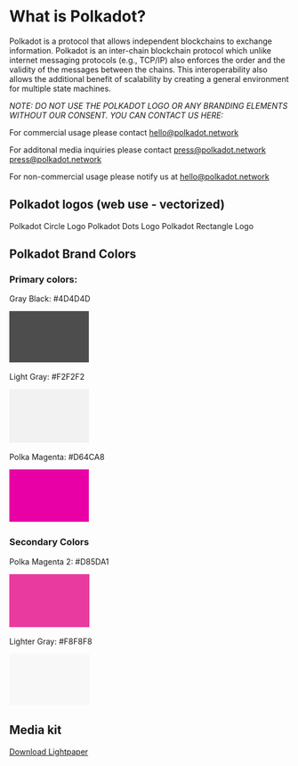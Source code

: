 # What is Polkadot? 

Polkadot is a protocol that allows independent blockchains to exchange information. Polkadot is an inter-chain blockchain protocol which unlike internet messaging protocols (e.g., TCP/IP) also enforces the order and the validity of the messages between the chains. This interoperability also allows the additional benefit of scalability by creating a general environment for multiple state machines.  

*NOTE: DO NOT USE THE POLKADOT LOGO OR ANY BRANDING ELEMENTS WITHOUT OUR CONSENT. YOU CAN CONTACT US HERE:*

For commercial usage please contact <a href="mailto:hello@polkadot.network ">hello@polkadot.network</a>

For additonal media inquiries please contact press@polkadot.network <a href="mailto:press@polkadot.network ">press@polkadot.network</a>

For non-commercial usage please notify us at <a href="mailto:hello@polkadot.network ">hello@polkadot.network</a>



## Polkadot logos (web use - vectorized) 

Polkadot Circle Logo
Polkadot Dots Logo 
Polkadot Rectangle Logo  


## Polkadot Brand Colors


### Primary colors: 

Gray Black: #4D4D4D

![Gray Black](https://github.com/mariapaulaweb3/Polkadot_Brand_Assets/blob/master/Branding%20elements/colors/Black_Gray_Primary.jpg) 

Light Gray: #F2F2F2

![Light Gray](https://github.com/mariapaulaweb3/Polkadot_Brand_Assets/blob/master/Branding%20elements/colors/Light_Gray_Primary.jpg) 

Polka Magenta: #D64CA8

![Polka Magenta](https://github.com/mariapaulaweb3/Polkadot_Brand_Assets/blob/master/Branding%20elements/colors/Polka_Magenta_Primary.jpg)



### Secondary Colors

Polka Magenta 2: #D85DA1

![Polka Magenta 2](https://github.com/mariapaulaweb3/Polkadot_Brand_Assets/blob/master/Branding%20elements/colors/Polka_Magenta_Secondary.jpg)

Lighter Gray: #F8F8F8

![Lighter Gray](https://github.com/mariapaulaweb3/Polkadot_Brand_Assets/blob/master/Branding%20elements/colors/Lighter_Gray_Secondary.jpg)



## Media kit

<a href="https://github.com/w3f/polkadot-light-paper/blob/master/Polkadot-lightpaper.pdf">Download Lightpaper</a>

